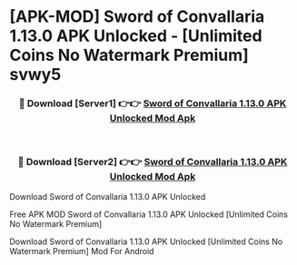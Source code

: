# [APK-MOD] Sword of Convallaria 1.13.0 APK Unlocked - [Unlimited Coins No Watermark Premium] svwy5



<div align="center">
<h3>🔴 Download [Server1] 👉👉 <a href="https://momento.my/?title=Sword_of_Convallaria_1.13.0_APK_Unlocked">Sword of Convallaria 1.13.0 APK Unlocked Mod Apk</a></h3><br>

<h3>🔴 Download [Server2] 👉👉 <a href="https://momento.my/?title=Sword_of_Convallaria_1.13.0_APK_Unlocked">Sword of Convallaria 1.13.0 APK Unlocked Mod Apk</a></h3>
</div>



Download Sword of Convallaria 1.13.0 APK Unlocked 

Free APK MOD Sword of Convallaria 1.13.0 APK Unlocked [Unlimited Coins No Watermark Premium]

Download Sword of Convallaria 1.13.0 APK Unlocked [Unlimited Coins No Watermark Premium] Mod For Android
